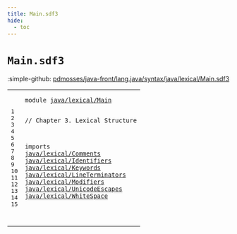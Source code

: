 ```yaml
---
title: Main.sdf3
hide:
  - toc
---
```


# `Main.sdf3`

:simple-github: [pdmosses/java-front/lang.java/syntax/java/lexical/Main.sdf3]

[pdmosses/java-front/lang.java/syntax/java/lexical/Main.sdf3]: https://github.com/pdmosses/java-front/blob/master/lang.java/syntax/java/lexical/Main.sdf3 "The source file on GitHub"

<div class="sdf3"><table class="highlighttable"><tbody><tr><td class="linenos"><div class="linenodiv"><pre><span></span>1
2
3
4
5
6
7
8
9
10
11
12
13
14
15
</pre></div></td>
<td class="code"><pre><code><span class="keyword">module</span> <a href="../../Main.sdf3/#java/lexical/Main_147_164" id="java/lexical/Main_7_24" title="Referenced at ../../Main.sdf3 line 10">java/lexical/Main</a>

<span class="layout">// Chapter 3. Lexical Structure</span>

<span class="keyword">imports</span>
  <a href="../Comments.sdf3/#java/lexical/Comments_7_28" id="java/lexical/Comments_69_90" title="Defined at ../Comments.sdf3 line 1">java/lexical/Comments</a>
  <a href="../Identifiers.sdf3/#java/lexical/Identifiers_7_31" id="java/lexical/Identifiers_93_117" title="Defined at ../Identifiers.sdf3 line 1">java/lexical/Identifiers</a>
  <a href="../Keywords.sdf3/#java/lexical/Keywords_7_28" id="java/lexical/Keywords_120_141" title="Defined at ../Keywords.sdf3 line 1">java/lexical/Keywords</a>
  <a href="../LineTerminators.sdf3/#java/lexical/LineTerminators_7_35" id="java/lexical/LineTerminators_144_172" title="Defined at ../LineTerminators.sdf3 line 1">java/lexical/LineTerminators</a>
  <a href="../Modifiers.sdf3/#java/lexical/Modifiers_7_29" id="java/lexical/Modifiers_175_197" title="Defined at ../Modifiers.sdf3 line 1">java/lexical/Modifiers</a>
  <a href="../UnicodeEscapes.sdf3/#java/lexical/UnicodeEscapes_7_34" id="java/lexical/UnicodeEscapes_200_227" title="Defined at ../UnicodeEscapes.sdf3 line 1">java/lexical/UnicodeEscapes</a>
  <a href="../WhiteSpace.sdf3/#java/lexical/WhiteSpace_7_30" id="java/lexical/WhiteSpace_230_253" title="Defined at ../WhiteSpace.sdf3 line 1">java/lexical/WhiteSpace</a>
  
  
  
</code></pre></td></tr></tbody></table></div>
